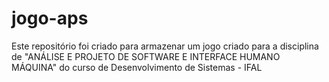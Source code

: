 # jogo-aps
Este repositório foi criado para armazenar um jogo criado para a disciplina de "ANÁLISE E PROJETO DE SOFTWARE E INTERFACE HUMANO MÁQUINA" do curso de Desenvolvimento de Sistemas - IFAL
